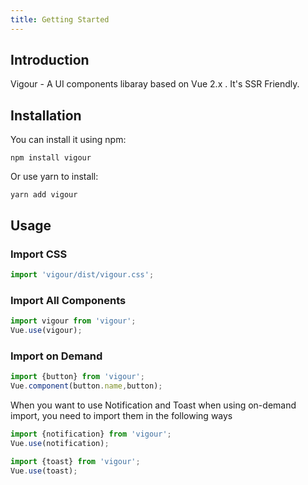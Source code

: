 ```yaml
---
title: Getting Started
---
```


## Introduction

Vigour - A UI components libaray based on Vue 2.x . It's SSR Friendly.

## Installation

You can install it using npm:

```
npm install vigour
```

Or use yarn to install:

```
yarn add vigour
```

## Usage

### Import CSS

```javascript
import 'vigour/dist/vigour.css';
```

### Import All Components

```javascript
import vigour from 'vigour';
Vue.use(vigour);
```

### Import on Demand

```javascript
import {button} from 'vigour';
Vue.component(button.name,button);
```

When you want to use Notification and Toast when using on-demand import, you need to import them in the following ways

```javascript
import {notification} from 'vigour';
Vue.use(notification);
```

```javascript
import {toast} from 'vigour';
Vue.use(toast);
```
